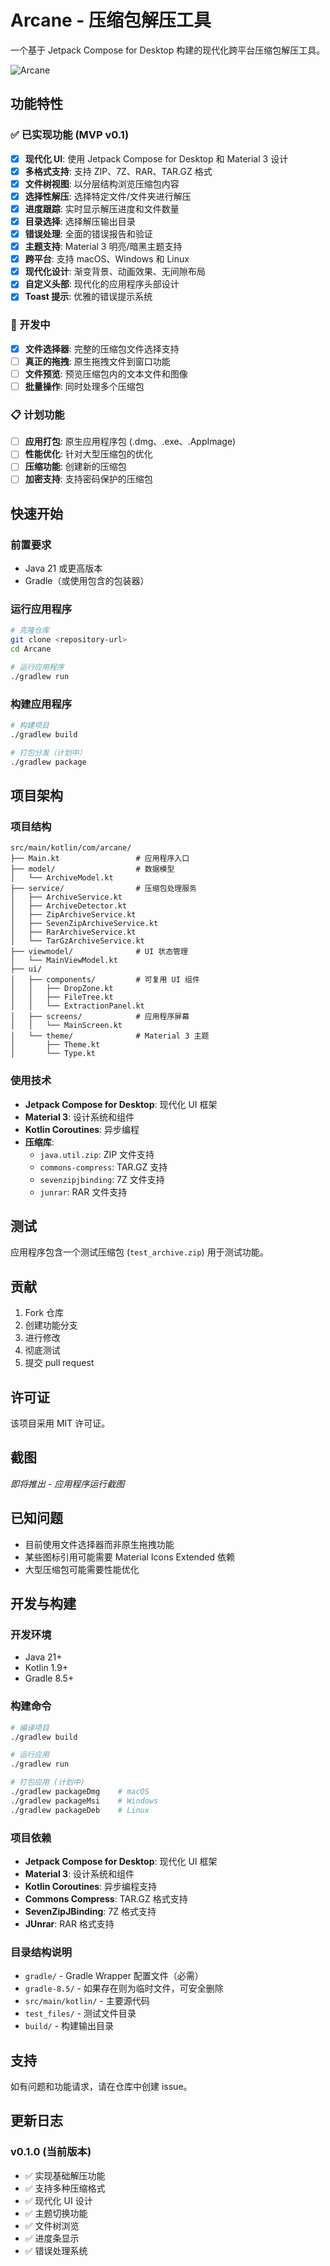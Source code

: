 # Arcane - 压缩包解压工具

一个基于 Jetpack Compose for Desktop 构建的现代化跨平台压缩包解压工具。

<img src="./public/cover.png" alt="Arcane">

## 功能特性

### ✅ 已实现功能 (MVP v0.1)
- [x] **现代化 UI**: 使用 Jetpack Compose for Desktop 和 Material 3 设计
- [x] **多格式支持**: 支持 ZIP、7Z、RAR、TAR.GZ 格式
- [x] **文件树视图**: 以分层结构浏览压缩包内容
- [x] **选择性解压**: 选择特定文件/文件夹进行解压
- [x] **进度跟踪**: 实时显示解压进度和文件数量
- [x] **目录选择**: 选择解压输出目录
- [x] **错误处理**: 全面的错误报告和验证
- [x] **主题支持**: Material 3 明亮/暗黑主题支持
- [x] **跨平台**: 支持 macOS、Windows 和 Linux
- [x] **现代化设计**: 渐变背景、动画效果、无间隙布局
- [x] **自定义头部**: 现代化的应用程序头部设计
- [x] **Toast 提示**: 优雅的错误提示系统

### 🚧 开发中
- [x] **文件选择器**: 完整的压缩包文件选择支持
- [ ] **真正的拖拽**: 原生拖拽文件到窗口功能
- [ ] **文件预览**: 预览压缩包内的文本文件和图像
- [ ] **批量操作**: 同时处理多个压缩包

### 📋 计划功能
- [ ] **应用打包**: 原生应用程序包 (.dmg、.exe、.AppImage)
- [ ] **性能优化**: 针对大型压缩包的优化
- [ ] **压缩功能**: 创建新的压缩包
- [ ] **加密支持**: 支持密码保护的压缩包

## 快速开始

### 前置要求
- Java 21 或更高版本
- Gradle（或使用包含的包装器）

### 运行应用程序
```bash
# 克隆仓库
git clone <repository-url>
cd Arcane

# 运行应用程序
./gradlew run
```

### 构建应用程序
```bash
# 构建项目
./gradlew build

# 打包分发（计划中）
./gradlew package
```

## 项目架构

### 项目结构
```
src/main/kotlin/com/arcane/
├── Main.kt                 # 应用程序入口
├── model/                  # 数据模型
│   └── ArchiveModel.kt
├── service/                # 压缩包处理服务
│   ├── ArchiveService.kt
│   ├── ArchiveDetector.kt
│   ├── ZipArchiveService.kt
│   ├── SevenZipArchiveService.kt
│   ├── RarArchiveService.kt
│   └── TarGzArchiveService.kt
├── viewmodel/              # UI 状态管理
│   └── MainViewModel.kt
├── ui/
│   ├── components/         # 可复用 UI 组件
│   │   ├── DropZone.kt
│   │   ├── FileTree.kt
│   │   └── ExtractionPanel.kt
│   ├── screens/            # 应用程序屏幕
│   │   └── MainScreen.kt
│   └── theme/              # Material 3 主题
│       ├── Theme.kt
│       └── Type.kt
```

### 使用技术
- **Jetpack Compose for Desktop**: 现代化 UI 框架
- **Material 3**: 设计系统和组件
- **Kotlin Coroutines**: 异步编程
- **压缩库**:
  - `java.util.zip`: ZIP 文件支持
  - `commons-compress`: TAR.GZ 支持
  - `sevenzipjbinding`: 7Z 文件支持
  - `junrar`: RAR 文件支持

## 测试

应用程序包含一个测试压缩包 (`test_archive.zip`) 用于测试功能。

## 贡献

1. Fork 仓库
2. 创建功能分支
3. 进行修改
4. 彻底测试
5. 提交 pull request

## 许可证

该项目采用 MIT 许可证。

## 截图

*即将推出 - 应用程序运行截图*

## 已知问题

- 目前使用文件选择器而非原生拖拽功能
- 某些图标引用可能需要 Material Icons Extended 依赖
- 大型压缩包可能需要性能优化

## 开发与构建

### 开发环境
- Java 21+
- Kotlin 1.9+
- Gradle 8.5+

### 构建命令
```bash
# 编译项目
./gradlew build

# 运行应用
./gradlew run

# 打包应用 (计划中)
./gradlew packageDmg    # macOS
./gradlew packageMsi    # Windows
./gradlew packageDeb    # Linux
```

### 项目依赖
- **Jetpack Compose for Desktop**: 现代化 UI 框架
- **Material 3**: 设计系统和组件
- **Kotlin Coroutines**: 异步编程支持
- **Commons Compress**: TAR.GZ 格式支持
- **SevenZipJBinding**: 7Z 格式支持
- **JUnrar**: RAR 格式支持

### 目录结构说明
- `gradle/` - Gradle Wrapper 配置文件（必需）
- `gradle-8.5/` - 如果存在则为临时文件，可安全删除
- `src/main/kotlin/` - 主要源代码
- `test_files/` - 测试文件目录
- `build/` - 构建输出目录

## 支持

如有问题和功能请求，请在仓库中创建 issue。

## 更新日志

### v0.1.0 (当前版本)
- ✅ 实现基础解压功能
- ✅ 支持多种压缩格式
- ✅ 现代化 UI 设计
- ✅ 主题切换功能
- ✅ 文件树浏览
- ✅ 进度条显示
- ✅ 错误处理系统
